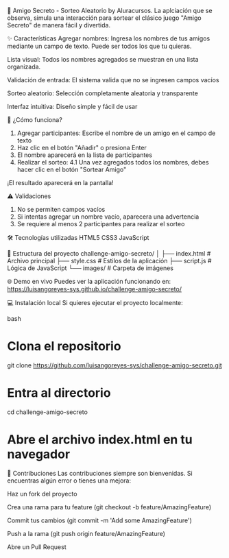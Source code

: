 🎁 Amigo Secreto - Sorteo Aleatorio by Aluracursos.
La  aplciación que se observa, simula una interacción para sortear el clásico juego "Amigo Secreto" de manera fácil y divertida.

✨ Características
Agregar nombres: Ingresa los nombres de tus amigos mediante un campo de texto. Puede ser todos los que tu quieras.

Lista visual: Todos los nombres agregados se muestran en una lista organizada.

Validación de entrada: El sistema valida que no se ingresen campos vacíos

Sorteo aleatorio: Selección completamente aleatoria y transparente

Interfaz intuitiva: Diseño simple y fácil de usar

🚀 ¿Cómo funciona?

1. Agregar participantes: Escribe el nombre de un amigo en el campo de texto
2. Haz clic en el botón "Añadir" o presiona Enter
3. El nombre aparecerá en la lista de participantes
4. Realizar el sorteo:
    4.1 Una vez agregados todos los nombres, debes hacer clic en el botón "Sortear Amigo"

¡El resultado aparecerá en la pantalla!

⚠️ Validaciones
1. No se permiten campos vacíos
2. Si intentas agregar un nombre vacío, aparecera una advertencia
3. Se requiere al menos 2 participantes para realizar el sorteo

🛠️ Tecnologías utilizadas
HTML5
CSS3
JavaScript

📁 Estructura del proyecto
challenge-amigo-secreto/
│
├── index.html          # Archivo principal
├── style.css           # Estilos de la aplicación
├── script.js           # Lógica de JavaScript
└── images/             # Carpeta de imágenes

🌐 Demo en vivo
Puedes ver la aplicación funcionando en:
https://luisangoreyes-sys.github.io/challenge-amigo-secreto/

💻 Instalación local
Si quieres ejecutar el proyecto localmente:

bash
# Clona el repositorio
git clone https://github.com/luisangoreyes-sys/challenge-amigo-secreto.git

# Entra al directorio
cd challenge-amigo-secreto

# Abre el archivo index.html en tu navegador

🤝 Contribuciones
Las contribuciones siempre son bienvenidas. Si encuentras algún error o tienes una mejora:

Haz un fork del proyecto

Crea una rama para tu feature (git checkout -b feature/AmazingFeature)

Commit tus cambios (git commit -m 'Add some AmazingFeature')

Push a la rama (git push origin feature/AmazingFeature)

Abre un Pull Request
